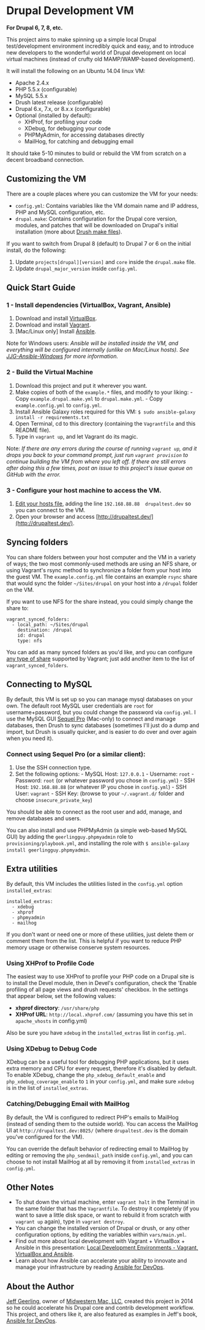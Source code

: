 # Drupal Development VM

**For Drupal 6, 7, 8, etc.**

This project aims to make spinning up a simple local Drupal test/development environment incredibly quick and easy, and to introduce new developers to the wonderful world of Drupal development on local virtual machines (instead of crufty old MAMP/WAMP-based development).

It will install the following on an Ubuntu 14.04 linux VM:

  - Apache 2.4.x
  - PHP 5.5.x (configurable)
  - MySQL 5.5.x
  - Drush latest release (configurable)
  - Drupal 6.x, 7.x, or 8.x.x (configurable)
  - Optional (installed by default):
    - XHProf, for profiling your code
    - XDebug, for debugging your code
    - PHPMyAdmin, for accessing databases directly
    - MailHog, for catching and debugging email

It should take 5-10 minutes to build or rebuild the VM from scratch on a decent broadband connection.

## Customizing the VM

There are a couple places where you can customize the VM for your needs:

  - `config.yml`: Contains variables like the VM domain name and IP address, PHP and MySQL configuration, etc.
  - `drupal.make`: Contains configuration for the Drupal core version, modules, and patches that will be downloaded on Drupal's initial installation (more about [Drush make files](https://www.drupal.org/node/1432374)).

If you want to switch from Drupal 8 (default) to Drupal 7 or 6 on the initial install, do the following:

  1. Update `projects[drupal][version]` and `core` inside the `drupal.make` file.
  2. Update `drupal_major_version` inside `config.yml`.

## Quick Start Guide

### 1 - Install dependencies (VirtualBox, Vagrant, Ansible)

  1. Download and install [VirtualBox](https://www.virtualbox.org/wiki/Downloads).
  2. Download and install [Vagrant](http://www.vagrantup.com/downloads.html).
  3. [Mac/Linux only] Install [Ansible](http://docs.ansible.com/intro_installation.html).

Note for Windows users: *Ansible will be installed inside the VM, and everything will be configured internally (unlike on Mac/Linux hosts). See [JJG-Ansible-Windows](https://github.com/geerlingguy/JJG-Ansible-Windows) for more information.*

### 2 - Build the Virtual Machine

  1. Download this project and put it wherever you want.
  2. Make copies of both of the `example.*` files, and modify to your liking:
    - Copy `example.drupal.make.yml` to `drupal.make.yml`.
    - Copy `example.config.yml` to `config.yml`.
  3. Install Ansible Galaxy roles required for this VM: `$ sudo ansible-galaxy install -r requirements.txt`
  4. Open Terminal, cd to this directory (containing the `Vagrantfile` and this README file).
  5. Type in `vagrant up`, and let Vagrant do its magic.

Note: *If there are any errors during the course of running `vagrant up`, and it drops you back to your command prompt, just run `vagrant provision` to continue building the VM from where you left off. If there are still errors after doing this a few times, post an issue to this project's issue queue on GitHub with the error.*

### 3 - Configure your host machine to access the VM.

  1. [Edit your hosts file](http://www.rackspace.com/knowledge_center/article/how-do-i-modify-my-hosts-file), adding the line `192.168.88.88  drupaltest.dev` so you can connect to the VM.
  2. Open your browser and access [http://drupaltest.dev/](http://drupaltest.dev/).

## Syncing folders

You can share folders between your host computer and the VM in a variety of ways; the two most commonly-used methods are using an NFS share, or using Vagrant's rsync method to synchronize a folder from your host into the guest VM. The `example.config.yml` file contains an example `rsync` share that would sync the folder `~/Sites/drupal` on your host into a `/drupal` folder on the VM.

If you want to use NFS for the share instead, you could simply change the share to:

    vagrant_synced_folders:
      - local_path: ~/Sites/drupal
        destination: /drupal
        id: drupal
        type: nfs

You can add as many synced folders as you'd like, and you can configure [any type of share](https://docs.vagrantup.com/v2/synced-folders/index.html) supported by Vagrant; just add another item to the list of `vagrant_synced_folders`.

## Connecting to MySQL

By default, this VM is set up so you can manage mysql databases on your own. The default root MySQL user credentials are `root` for username+password, but you could change the password via `config.yml`. I use the MySQL GUI [Sequel Pro](http://www.sequelpro.com/) (Mac-only) to connect and manage databases, then Drush to sync databases (sometimes I'll just do a dump and import, but Drush is usually quicker, and is easier to do over and over again when you need it).

### Connect using Sequel Pro (or a similar client):

  1. Use the SSH connection type.
  2. Set the following options:
    - MySQL Host: `127.0.0.1`
    - Username: `root`
    - Password: `root` (or whatever password you chose in `config.yml`)
    - SSH Host: `192.168.88.88` (or whatever IP you chose in `config.yml`)
    - SSH User: `vagrant`
    - SSH Key: (browse to your `~/.vagrant.d/` folder and choose `insecure_private_key`)

You should be able to connect as the root user and add, manage, and remove databases and users.

You can also install and use PHPMyAdmin (a simple web-based MySQL GUI) by adding the `geerlingguy.phpmyadmin` role to `provisioning/playbook.yml`, and installing the role with `$ ansible-galaxy install geerlingguy.phpmyadmin`.

## Extra utilities

By default, this VM includes the utilities listed in the `config.yml` option `installed_extras`:

    installed_extras:
      - xdebug
      - xhprof
      - phpmyadmin
      - mailhog

If you don't want or need one or more of these utilities, just delete them or comment them from the list. This is helpful if you want to reduce PHP memory usage or otherwise conserve system resources.

### Using XHProf to Profile Code

The easiest way to use XHProf to profile your PHP code on a Drupal site is to install the Devel module, then in Devel's configuration, check the 'Enable profiling of all page views and drush requests' checkbox. In the settings that appear below, set the following values:

  - **xhprof directory**: `/usr/share/php`
  - **XHProf URL**: `http://local.xhprof.com/` (assuming you have this set in `apache_vhosts` in config.yml)

Also be sure you have `xdebug` in the `installed_extras` list in `config.yml`.

### Using XDebug to Debug Code

XDebug can be a useful tool for debugging PHP applications, but it uses extra memory and CPU for every request, therefore it's disabled by default. To enable XDebug, change the `php_xdebug_default_enable` and `php_xdebug_coverage_enable` to `1` in your `config.yml`, and make sure `xdebug` is in the list of `installed_extras`.

### Catching/Debugging Email with MailHog

By default, the VM is configured to redirect PHP's emails to MailHog (instead of sending them to the outside world). You can access the MailHog UI at `http://drupaltest.dev:8025/` (where `drupaltest.dev` is the domain you've configured for the VM).

You can override the default behavior of redirecting email to MailHog by editing or removing the `php_sendmail_path` inside `config.yml`, and you can choose to not install MailHog at all by removing it from `installed_extras` in `config.yml`.

## Other Notes

  - To shut down the virtual machine, enter `vagrant halt` in the Terminal in the same folder that has the `Vagrantfile`. To destroy it completely (if you want to save a little disk space, or want to rebuild it from scratch with `vagrant up` again), type in `vagrant destroy`.
  - You can change the installed version of Drupal or drush, or any other configuration options, by editing the variables within `vars/main.yml`.
  - Find out more about local development with Vagrant + VirtualBox + Ansible in this presentation: [Local Development Environments - Vagrant, VirtualBox and Ansible](http://www.slideshare.net/geerlingguy/local-development-on-virtual-machines-vagrant-virtualbox-and-ansible).
  - Learn about how Ansible can accelerate your ability to innovate and manage your infrastructure by reading [Ansible for DevOps](https://leanpub.com/ansible-for-devops).

## About the Author

[Jeff Geerling](http://jeffgeerling.com/), owner of [Midwestern Mac, LLC](http://www.midwesternmac.com/), created this project in 2014 so he could accelerate his Drupal core and contrib development workflow. This project, and others like it, are also featured as examples in Jeff's book, [Ansible for DevOps](https://leanpub.com/ansible-for-devops).
